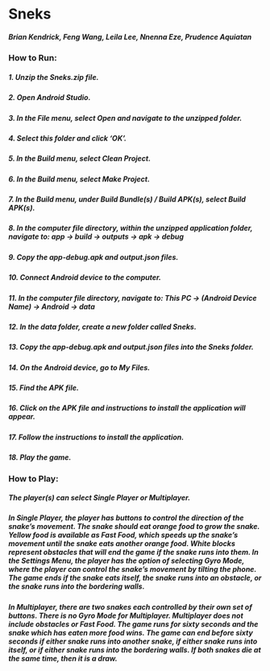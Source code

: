 # Sneks
##### Brian Kendrick, Feng Wang, Leila Lee, Nnenna Eze, Prudence Aquiatan

### How to Run:
##### 1. Unzip the Sneks.zip file.
##### 2. Open Android Studio.
##### 3. In the File menu, select Open and navigate to the unzipped folder.
##### 4. Select this folder and click ‘OK’.
##### 5. In the Build menu, select Clean Project.
##### 6. In the Build menu, select Make Project.
##### 7. In the Build menu, under Build Bundle(s) / Build APK(s), select Build APK(s).
##### 8. In the computer file directory, within the unzipped application folder, navigate to: app → build → outputs → apk → debug
##### 9. Copy the app-debug.apk and output.json files.
##### 10. Connect Android device to the computer.
##### 11. In the computer file directory, navigate to: This PC → (Android Device Name) → Android → data
##### 12. In the data folder, create a new folder called Sneks.
##### 13. Copy the app-debug.apk and output.json files into the Sneks folder.
##### 14. On the Android device, go to My Files.
##### 15. Find the APK file.
##### 16. Click on the APK file and instructions to install the application will appear.
##### 17. Follow the instructions to install the application.
##### 18. Play the game.

### How to Play:

##### The player(s) can select Single Player or Multiplayer.

##### In Single Player, the player has buttons to control the direction of the snake’s movement. The snake should eat orange food to grow the snake. Yellow food is available as Fast Food, which speeds up the snake’s movement until the snake eats another orange food. White blocks represent obstacles that will end the game if the snake runs into them. In the Settings Menu, the player has the option of selecting Gyro Mode, where the player can control the snake’s movement by tilting the phone. The game ends if the snake eats itself, the snake runs into an obstacle, or the snake runs into the bordering walls.

##### In Multiplayer, there are two snakes each controlled by their own set of buttons. There is no Gyro Mode for Multiplayer. Multiplayer does not include obstacles or Fast Food. The game runs for sixty seconds and the snake which has eaten more food wins. The game can end before sixty seconds if either snake runs into another snake, if either snake runs into itself, or if either snake runs into the bordering walls. If both snakes die at the same time, then it is a draw.
